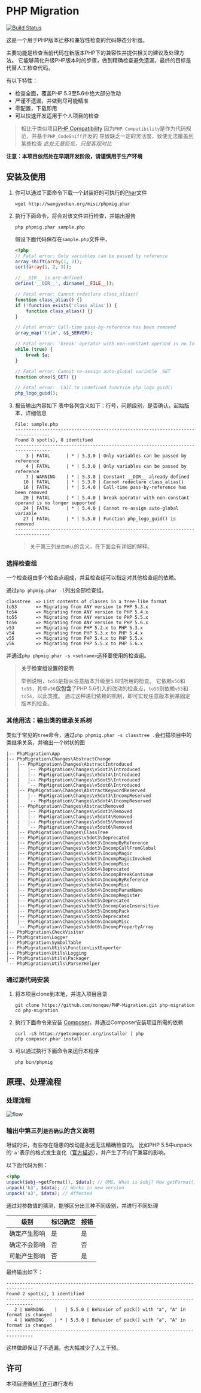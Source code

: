# PHP Migration

[![Build Status](https://travis-ci.org/monque/PHP-Migration.svg)](https://travis-ci.org/monque/PHP-Migration)

这是一个用于PHP版本迁移和兼容性检查的代码静态分析器。

主要功能是检查当前代码在新版本PHP下的兼容性并提供相关的建议及处理方法。 
它能够简化升级PHP版本时的步骤，做到精确检查避免遗漏，最终的目标是代替人工检查代码。

有以下特性：
- 检查全面，覆盖PHP 5.3至5.6中绝大部分改动
- 严谨不遗漏，并做到尽可能精准
- 零配置，下载即用
- 可以快速开发适用于个人项目的检查

> 相比于类似项目[PHP Compatibility](https://github.com/wimg/PHPCompatibility)
> 因为`PHP Compatibility`是作为代码规范，并基于`PHP_CodeSniff`开发的
> 导致缺乏一定的灵活度，致使无法覆盖到某些检查
> *此处无意贬低，只是客观对比*

**注意：本项目依然处在早期开发阶段，请谨慎用于生产环境**


## 安装及使用

1. 你可以通过下面命令下载一个封装好的可执行的[Phar](http://php.net/manual/zh/book.phar.php)文件
    ```
    wget http://wangyuchen.org/misc/phpmig.phar
    ```

2. 执行下面命令，将会对该文件进行检查，并输出报告
    ```
    php phpmig.phar sample.php
    ```

    假设下面代码保存在`sample.php`文件中，
    ``` php
    <?php
    // Fatal error: Only variables can be passed by reference
    array_shift(array(1, 2));
    sort(array(1, 2, 3));

    // __DIR__ is pre-defined
    define('__DIR__', dirname(__FILE__));

    // Fatal error: Cannot redeclare class_alias()
    function class_alias() {}
    if (!function_exists('class_alias')) {
        function class_alias() {}
    }

    // Fatal error: Call-time pass-by-reference has been removed
    array_map('trim', &$_SERVER);

    // Fatal error: 'break' operator with non-constant operand is no longer supported
    while (true) {
        break $a;
    }

    // Fatal error: Cannot re-assign auto-global variable _GET
    function ohno($_GET) {}

    // Fatal error:  Call to undefined function php_logo_guid()
    php_logo_guid();
    ```

3. 报告输出内容如下
    表中各列含义如下：行号，问题级别，是否确认，起始版本，详细信息
    ```
    File: sample.php
    --------------------------------------------------------------------------------
    Found 8 spot(s), 8 identified
    --------------------------------------------------------------------------------
        3 | FATAL      | * | 5.3.0 | Only variables can be passed by reference
        4 | FATAL      | * | 5.3.0 | Only variables can be passed by reference
        7 | WARNING    | * | 5.3.0 | Constant __DIR__ already defined
       10 | FATAL      | * | 5.3.0 | Cannot redeclare class_alias()
       16 | FATAL      | * | 5.4.0 | Call-time pass-by-reference has been removed
       20 | FATAL      | * | 5.4.0 | break operator with non-constant operand is no longer supported
       24 | FATAL      | * | 5.4.0 | Cannot re-assign auto-global variable
       27 | FATAL      | * | 5.5.0 | Function php_logo_guid() is removed
    --------------------------------------------------------------------------------
    ```
    > 关于第三列`是否确认`的含义，在下面会有详细的解释。

### 选择检查组

一个检查组由多个检查点组成，并且检查组可以指定对其他检查组的依赖。

通过`php phpmig.phar -l`列出全部检查组。

```
classtree  => List contents of classes in a tree-like format
to53       => Migrating from ANY version to PHP 5.3.x
to54       => Migrating from ANY version to PHP 5.4.x
to55       => Migrating from ANY version to PHP 5.5.x
to56       => Migrating from ANY version to PHP 5.6.x
v53        => Migrating from PHP 5.2.x to PHP 5.3.x
v54        => Migrating from PHP 5.3.x to PHP 5.4.x
v55        => Migrating from PHP 5.4.x to PHP 5.5.x
v56        => Migrating from PHP 5.5.x to PHP 5.6.x
```

并通过`php phpmig.phar -s <setname>`选择要使用的检查组。

> **关于检查组设置的说明**
>
> 举例说明，`to56`是指从任意版本升级至5.6时所用的检查。
> 它依赖`v56`和`to55`，其中`v56`**仅包含**了PHP 5.6引入的改动的检查点，`to55`则依赖`v55`和`to54`，以此类推。
> 通过这种递归依赖的机制，即可实现任意版本到某固定版本的检查。


### 其他用法：输出类的继承关系树

类似于常见的`tree`命令，通过`php phpmig.phar -s classtree .`会扫描项目中的类继承关系，并输出一个树状的图

```
|-- PhpMigration\App
|-- PhpMigration\Changes\AbstractChange
|   |-- PhpMigration\Changes\AbstractIntroduced
|   |   |-- PhpMigration\Changes\v5dot3\Introduced
|   |   |-- PhpMigration\Changes\v5dot4\Introduced
|   |   |-- PhpMigration\Changes\v5dot5\Introduced
|   |   `-- PhpMigration\Changes\v5dot6\Introduced
|   |-- PhpMigration\Changes\AbstractKeywordReserved
|   |   |-- PhpMigration\Changes\v5dot3\IncompReserved
|   |   `-- PhpMigration\Changes\v5dot4\IncompReserved
|   |-- PhpMigration\Changes\AbstractRemoved
|   |   |-- PhpMigration\Changes\v5dot3\Removed
|   |   |-- PhpMigration\Changes\v5dot4\Removed
|   |   |-- PhpMigration\Changes\v5dot5\Removed
|   |   `-- PhpMigration\Changes\v5dot6\Removed
|   |-- PhpMigration\Changes\ClassTree
|   |-- PhpMigration\Changes\v5dot3\Deprecated
|   |-- PhpMigration\Changes\v5dot3\IncompByReference
|   |-- PhpMigration\Changes\v5dot3\IncompCallFromGlobal
|   |-- PhpMigration\Changes\v5dot3\IncompMagic
|   |-- PhpMigration\Changes\v5dot3\IncompMagicInvoked
|   |-- PhpMigration\Changes\v5dot3\IncompMisc
|   |-- PhpMigration\Changes\v5dot4\Deprecated
|   |-- PhpMigration\Changes\v5dot4\IncompBreakContinue
|   |-- PhpMigration\Changes\v5dot4\IncompByReference
|   |-- PhpMigration\Changes\v5dot4\IncompMisc
|   |-- PhpMigration\Changes\v5dot4\IncompParamName
|   |-- PhpMigration\Changes\v5dot4\IncompRegister
|   |-- PhpMigration\Changes\v5dot5\Deprecated
|   |-- PhpMigration\Changes\v5dot5\IncompCaseInsensitive
|   |-- PhpMigration\Changes\v5dot5\IncompPack
|   |-- PhpMigration\Changes\v5dot6\Deprecated
|   |-- PhpMigration\Changes\v5dot6\IncompMisc
|   `-- PhpMigration\Changes\v5dot6\IncompPropertyArray
|-- PhpMigration\CheckVisitor
|-- PhpMigration\Logger
|-- PhpMigration\SymbolTable
|-- PhpMigration\Utils\FunctionListExporter
|-- PhpMigration\Utils\Logging
|-- PhpMigration\Utils\Packager
`-- PhpMigration\Utils\ParserHelper
```

### 通过源代码安装

1. 将本项目clone到本地，并进入项目目录
    ```
    git clone https://github.com/monque/PHP-Migration.git php-migration
    cd php-migration
    ```

2. 执行下面命令来安装 [Composer](https://getcomposer.org/download/)，并通过Composer安装项目所需的依赖
    ```
    curl -sS https://getcomposer.org/installer | php
    php composer.phar install
    ```

3. 可以通过执行下面命令来运行本程序
    ```
    php bin/phpmig
    ```


## 原理、处理流程

### 处理流程

![flow](http://p9.qhimg.com/t010392c0d7e3e01882.png)

### 输出中第三列`是否确认`的含义说明

坦诚的讲，有些存在隐患的改动是永远无法精确检查的。
比如PHP 5.5中unpack的`'a'`表示的格式发生变化（[官方描述](http://php.net/manual/en/migration55.incompatible.php#migration55.incompatible.pack)），并产生了不向下兼容的影响。

以下面代码为例：
``` php
<?php
unpack($obj->getFormat(), $data); // OMG, What is $obj? How getFormat() works?
unpack('b3', $data); // Works in new version
unpack('a3', $data); // Affected
```

通过对参数值的猜测，能够区分出三种不同级别，并进行不同处理

| 级别 | 标记确定 | 报错 |
| ---- | ---- | ---- |
| 确定产生影响 | 是 | 是 |
| 确定不会影响 | 否 | 否 |
| 可能产生影响 | 否 | 是 |

最终输出如下：
```
--------------------------------------------------------------------------------
Found 2 spot(s), 1 identified
--------------------------------------------------------------------------------
   2 | WARNING    |   | 5.5.0 | Behavior of pack() with "a", "A" in format is changed
   4 | WARNING    | * | 5.5.0 | Behavior of pack() with "a", "A" in format is changed
--------------------------------------------------------------------------------
```

这样做即保证了不遗漏，也大幅减少了人工干预。


## 许可

本项目遵循[MIT许可](http://opensource.org/licenses/MIT)进行发布
